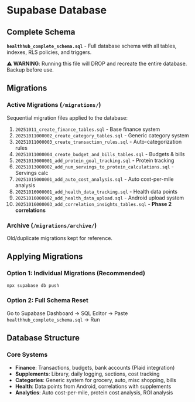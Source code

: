 # Supabase Database

## Complete Schema
**`healthhub_complete_schema.sql`** - Full database schema with all tables, indexes, RLS policies, and triggers.

⚠️ **WARNING**: Running this file will DROP and recreate the entire database. Backup before use.

## Migrations

### Active Migrations (`/migrations/`)
Sequential migration files applied to the database:

1. `20251011_create_finance_tables.sql` - Base finance system
2. `20251011000002_create_category_tables.sql` - Generic category system
3. `20251011000003_create_transaction_rules.sql` - Auto-categorization rules
4. `20251011000004_create_budget_and_bills_tables.sql` - Budgets & bills
5. `20251013000001_add_protein_goal_tracking.sql` - Protein tracking
6. `20251013000002_add_num_servings_to_protein_calculations.sql` - Servings calc
7. `20251015000001_add_auto_cost_analysis.sql` - Auto cost-per-mile analysis
8. `20251016000001_add_health_data_tracking.sql` - Health data points
9. `20251016000002_add_health_data_upload.sql` - Android upload system
10. `20251016000003_add_correlation_insights_tables.sql` - **Phase 2 correlations**

### Archive (`/migrations/archive/`)
Old/duplicate migrations kept for reference.

## Applying Migrations

### Option 1: Individual Migrations (Recommended)
```bash
npx supabase db push
```

### Option 2: Full Schema Reset
Go to Supabase Dashboard → SQL Editor → Paste `healthhub_complete_schema.sql` → Run

## Database Structure

### Core Systems
- **Finance**: Transactions, budgets, bank accounts (Plaid integration)
- **Supplements**: Library, daily logging, sections, cost tracking
- **Categories**: Generic system for grocery, auto, misc shopping, bills
- **Health**: Data points from Android, correlations with supplements
- **Analytics**: Auto cost-per-mile, protein cost analysis, ROI analysis
